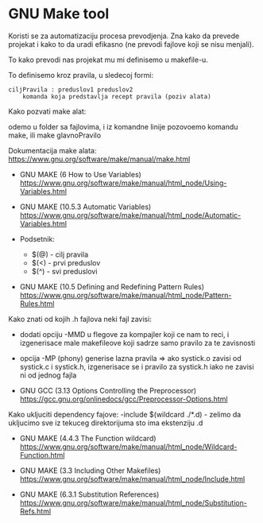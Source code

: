 # GNU Make tool

Koristi se za automatizaciju procesa prevodjenja.
Zna kako da prevede projekat i kako to da uradi efikasno (ne prevodi fajlove koji se nisu menjali).

To kako prevodi nas projekat mu mi definisemo u makefile-u.

To definisemo kroz pravila, u sledecoj formi:

	ciljPravila : preduslov1 preduslov2
		komanda koja predstavlja recept pravila (poziv alata)

Kako pozvati make alat:

odemo u folder sa fajlovima, i iz komandne linije pozovoemo komandu make, ili make glavnoPravilo

Dokumentacija make alata: https://www.gnu.org/software/make/manual/make.html

* GNU MAKE (6 How to Use Variables)
	https://www.gnu.org/software/make/manual/html_node/Using-Variables.html

* GNU MAKE (10.5.3 Automatic Variables)
	https://www.gnu.org/software/make/manual/html_node/Automatic-Variables.html

* Podsetnik:
	* $(@) - cilj pravila
	* $(<) - prvi preduslov
	* $(^) - svi preduslovi

* GNU MAKE (10.5 Defining and Redefining Pattern Rules)
	https://www.gnu.org/software/make/manual/html_node/Pattern-Rules.html

Kako znati od kojih .h fajlova neki fajl zavisi:

* dodati opciju -MMD u flegove za kompajler koji ce nam to reci, i izgenerisace male makefileove koji sadrze samo pravilo za te zavisnosti
* opcija -MP (phony) generise lazna pravila => ako systick.o zavisi od systick.c i systick.h, izgenerisace se i pravilo za systick.h iako ne zavisi ni od jednog fajla

* GNU GCC (3.13 Options Controlling the Preprocessor)
	https://gcc.gnu.org/onlinedocs/gcc/Preprocessor-Options.html

Kako ukljuciti dependency fajove: 
	-include $(wildcard ./*.d) - zelimo da ukljucimo sve iz tekuceg direktorijuma sto ima ekstenziju .d

* GNU MAKE (4.4.3 The Function wildcard)
	https://www.gnu.org/software/make/manual/html_node/Wildcard-Function.html
* GNU MAKE (3.3 Including Other Makefiles)
	https://www.gnu.org/software/make/manual/html_node/Include.html

* GNU MAKE (6.3.1 Substitution References)
	https://www.gnu.org/software/make/manual/html_node/Substitution-Refs.html